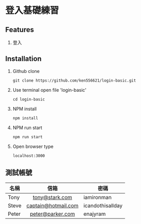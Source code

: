 # 登入基礎練習


## Features
1. 登入

## Installation
1. Github clone

    `git clone https://github.com/ken556621/login-basic.git`
    
2. Use terminal open file 'login-basic'

     `cd login-basic`
     
3. NPM install

    `npm install`
    
4. NPM run start

    `npm run start`
    
5. Open browser type

    `localhost:3000`
    
## 測試帳號
名稱          | 信箱  | 密碼
--------------|:-----:|------------------------
Tony    | tony@stark.com | iamironman
Steve   | captain@hotmail.com | icandothisallday
Peter  |peter@parker.com | enajyram 
 
